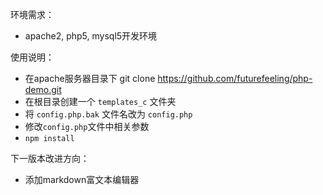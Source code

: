 环境需求：
- apache2, php5, mysql5开发环境

使用说明：
- 在apache服务器目录下 git clone https://github.com/futurefeeling/php-demo.git
- 在根目录创建一个 `templates_c` 文件夹
- 将 `config.php.bak` 文件名改为 `config.php`
- 修改`config.php`文件中相关参数
- `npm install`

下一版本改进方向：
- 添加markdown富文本编辑器
